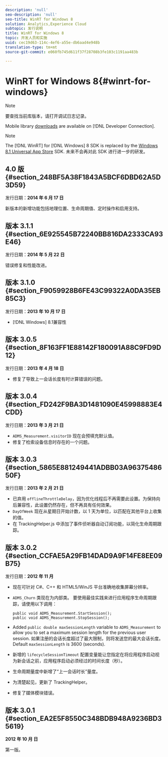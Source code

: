 ```yaml
---
description: 'null'
seo-description: 'null'
seo-title: WinRT for Windows 8
solution: Analytics,Experience Cloud
subtopic: 发行说明
title: WinRT for Windows 8
topic: 开发人员和实施
uuid: cec19d63-114c-4ef6-a55e-db6aad4e948b
translation-type: tm+mt
source-git-commit: e060fb745d611f37f28708b3fe103c1191aa483b

---
```



# WinRT for Windows 8{#winrt-for-windows}

>[!NOTE]
>
>要查找当前库版本，请打开调试日志记录。

Mobile library [downloads](https://marketing.adobe.com/developer/get-started/mobile/c-measuring-mobile-applications) are available on [!DNL Developer Connection].

>[!NOTE]
>
>The [!DNL WinRT] for [!DNL Windows] 8 SDK is replaced by the [Windows 8.1 Universal App Store](../appmeasurement-release-notes/c-release-notes-winu.md#concept_79EEB87B0FEC4F6DB11BE8ED417A970E) SDK. 未来不会再对此 SDK 进行进一步的研发。

## 4.0 版 {#section_248BF5A38F1843A5BCF6DBD62A5D3D59}

发行日期：**2014 年 6 月 17 日**

新版本的新增功能包括地理位置、生命周期值、定时操作和启用支持。

## 版本 3.1.1 {#section_6E925545B72240BB816DA2333CA93E46}

发行日期：**2014 年 5 月 22 日**

错误修复和性能改进。

## 版本 3.1.0 {#section_F9059928B6FE43C99322A0DA35EB85C3}

发行日期：**2013 年 10 月 17 日**

* [!DNL Windows] 8.1兼容性

## 版本 3.0.5 {#section_8F163FF1E88142F180091A88C9FD9D12}

发行日期：**2013 年 4 月 18 日**

* 修复了导致上一会话长度有时计算错误的问题。

## 版本 3.0.4 {#section_FD242F9BA3D1481090E45998883E4CDD}

发行日期：**2013 年 3 月 21 日**

* `ADMS_Measurement.visitorID` 现在会预填充默认值。
* 修复了检索设备信息时存在的一个问题。

## 版本 3.0.3 {#section_5865E881249441ADBB03A9637548650F}

发行日期：**2013 年 2 月 21 日**

* 已弃用 `offlineThrottleDelay`，因为优化线程后不再需要此设置。为保持向后兼容性，此设置仍然存在，但不再具有任何效果。
* `DayOfWeek` 现在从星期日开始计数，以 1 天为单位，以匹配在其他平台上收集的值。
* 在 TrackingHelper.js 中添加了事件侦听器自动订阅功能，以简化生命周期跟踪。

## 版本 3.0.2 {#section_CCFAE5A29FB14DAD9A9F14FE8EE09B75}

发行日期：**2012 年 11 月**

* 现在可针对 C#、C++ 和 HTML5/WinJS 平台准确地收集屏幕分辨率。
* `ADMS_Churn` 类现在为内部类。 要使用最佳实践来进行应用程序生命周期跟踪，请使用以下调用：

   ```
   public void ADMS_Measurement.StartSession(); 
   public void ADMS_Measurement.StopSession();
   ```

* Added `public double maxSessionLength` variable to `ADMS_Measurement` to allow you to set a maximum session length for the previous user session. 如果注册的会话长度超过了最大限制，则将发送您的最大会话长度。Default `maxSessionLength` is 3600 (seconds).
* 新增的 `lifecycleSessionTimeout` 配置变量能让您指定在将应用程序启动视为新会话之前，应用程序启动必须经过的时间长度（秒）。
* 生命周期量度中新增了“上一会话时长”量度。
* 为清楚起见，更新了 TrackingHelper。
* 修复了媒体模块错误。

## 版本 3.0.1 {#section_EA2E5F8550C348BDB948A9236BD35619}

**2012 年 10 月 日**

第一版。
